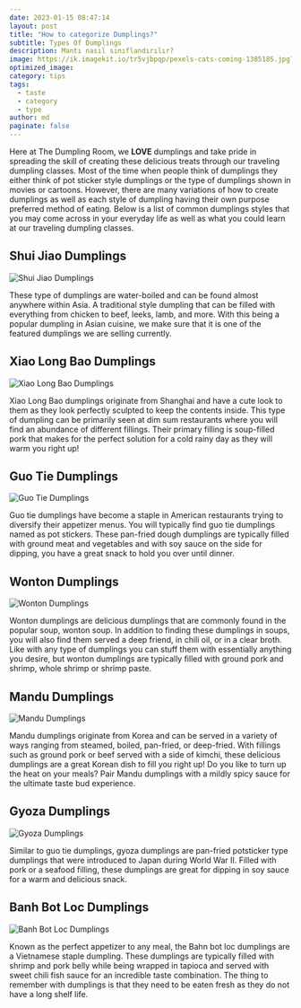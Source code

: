 ```yaml
---
date: 2023-01-15 08:47:14
layout: post
title: "How to categorize Dumplings?"
subtitle: Types Of Dumplings
description: Mantı nasıl sınıflandırılır?
image: https://ik.imagekit.io/tr5vjbpqp/pexels-cats-coming-1385185.jpg?ik-sdk-version=javascript-1.4.3&updatedAt=1673777891248
optimized_image:
category: tips
tags:
  - taste
  - category
  - type
author: md
paginate: false
---
```


Here at The Dumpling Room, we **LOVE** dumplings and take pride in spreading the skill of creating these delicious treats through our traveling dumpling classes. Most of the time when people think of dumplings they either think of pot sticker style dumplings or the type of dumplings shown in movies or cartoons. However, there are many variations of how to create dumplings as well as each style of dumpling having their own purpose preferred method of eating. Below is a list of common dumplings styles that you may come across in your everyday life as well as what you could learn at our traveling dumpling classes.

## Shui Jiao Dumplings

![Shui Jiao Dumplings](https://ik.imagekit.io/tr5vjbpqp/shui-jiao-dumpling-768x576.jpg?ik-sdk-version=javascript-1.4.3&updatedAt=1673782876922)

These type of dumplings are water-boiled and can be found almost anywhere within Asia. A traditional style dumpling that can be filled with everything from chicken to beef, leeks, lamb, and more. With this being a popular dumpling in Asian cuisine, we make sure that it is one of the featured dumplings we are selling currently.

## Xiao Long Bao Dumplings

![Xiao Long Bao Dumplings](https://ik.imagekit.io/tr5vjbpqp/shutterstock_577219102-768x512.jpg?ik-sdk-version=javascript-1.4.3&updatedAt=1673782876645)

Xiao Long Bao dumplings originate from Shanghai and have a cute look to them as they look perfectly sculpted to keep the contents inside. This type of dumpling can be primarily seen at dim sum restaurants where you will find an abundance of different fillings. Their primary filling is soup-filled pork that makes for the perfect solution for a cold rainy day as they will warm you right up!

## Guo Tie Dumplings

![Guo Tie Dumplings](https://ik.imagekit.io/tr5vjbpqp/shutterstock_134661824-768x512.jpg?ik-sdk-version=javascript-1.4.3&updatedAt=1673782876905)

Guo tie dumplings have become a staple in American restaurants trying to diversify their appetizer menus. You will typically find guo tie dumplings named as pot stickers. These pan-fried dough dumplings are typically filled with ground meat and vegetables and with soy sauce on the side for dipping, you have a great snack to hold you over until dinner.

## Wonton Dumplings

![Wonton Dumplings](https://ik.imagekit.io/tr5vjbpqp/shutterstock_193733918-768x512.jpg?ik-sdk-version=javascript-1.4.3&updatedAt=1673782876525)

Wonton dumplings are delicious dumplings that are commonly found in the popular soup, wonton soup. In addition to finding these dumplings in soups, you will also find them served a deep friend, in chili oil, or in a clear broth. Like with any type of dumplings you can stuff them with essentially anything you desire, but wonton dumplings are typically filled with ground pork and shrimp, whole shrimp or shrimp paste.

## Mandu Dumplings

![Mandu Dumplings](https://ik.imagekit.io/tr5vjbpqp/shutterstock_405511087-768x512.jpg?ik-sdk-version=javascript-1.4.3&updatedAt=1673782876707)

Mandu dumplings originate from Korea and can be served in a variety of ways ranging from steamed, boiled, pan-fried, or deep-fried. With fillings such as ground pork or beef served with a side of kimchi, these delicious dumplings are a great Korean dish to fill you right up! Do you like to turn up the heat on your meals? Pair Mandu dumplings with a mildly spicy sauce for the ultimate taste bud experience.

## Gyoza Dumplings

![Gyoza Dumplings](https://ik.imagekit.io/tr5vjbpqp/shutterstock_1077236537.jpg?ik-sdk-version=javascript-1.4.3&updatedAt=1673782877514)

Similar to guo tie dumplings, gyoza dumplings are pan-fried potsticker type dumplings that were introduced to Japan during World War II. Filled with pork or a seafood filling, these dumplings are great for dipping in soy sauce for a warm and delicious snack.

## Banh Bot Loc Dumplings

![Banh Bot Loc Dumplings](https://ik.imagekit.io/tr5vjbpqp/shutterstock_634752635-768x576.jpg?ik-sdk-version=javascript-1.4.3&updatedAt=1673782876996)


Known as the perfect appetizer to any meal, the Bahn bot loc dumplings are a Vietnamese staple dumpling. These dumplings are typically filled with shrimp and pork belly while being wrapped in tapioca and served with sweet chili fish sauce for an incredible taste combination. The thing to remember with dumplings is that they need to be eaten fresh as they do not have a long shelf life.

